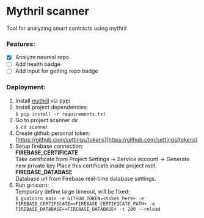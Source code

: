 # Mythril scanner

Tool for analyzing smart contracts using mythril

### Features:

- [x] Analyze neureal repo
- [ ] Add health badge
- [ ] Add input for getting repo badge

### Deployment:  
1. Install [mythril](https://github.com/ConsenSys/mythril/wiki/Installation-and-Setup) via pypi
2. Install project dependencies:   
 `$ pip install -r requirements.txt`
3. Go to project scanner dir  
`$ cd scanner`
4. Create github personal token:  
[https://github.com/settings/tokens](https://github.com/settings/tokens)
5. Setup firebase connection:   
**FIREBASE_CERTIFICATE**   
Take certificate from Project Settings -> Service account -> Generate new private key
Place this certificate inside project root.   
**FIREBASE_DATABASE**   
Database url from Firebase real-time database settings.
6. Run ginicorn:   
Temporary define large timeout, will be fixed:   
`$ gunicorn main -e GITHUB_TOKEN=<token_here> -e FIREBASE_CERTIFICATE=<FIREBASE_CERTIFICATE_PATH> -e FIREBASE_DATABASE=<FIREBASE_DATABASE> -t 200 --reload`

